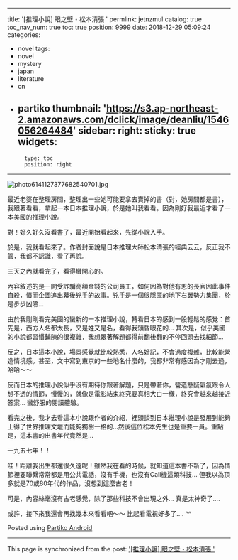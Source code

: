
---
title: '[推理小說] 眼之壁・松本清張 '
permlink: jetnzmul
catalog: true
toc_nav_num: true
toc: true
position: 9999
date: 2018-12-29 05:09:24
categories:
- novel
tags:
- novel
- mystery
- japan
- literature
- cn
- partiko
thumbnail: 'https://s3.ap-northeast-2.amazonaws.com/dclick/image/deanliu/1546056264484'
sidebar:
    right:
        sticky: true
widgets:
    -
        type: toc
        position: right
---



![photo6141127377682540701.jpg](https://s3.ap-northeast-2.amazonaws.com/dclick/image/deanliu/1546056264484)

最近老婆在整理房間，整理出一些她可能要拿去賣掉的書（對，她房間都是書），我跟著看看，拿起一本日本推理小說，於是她叫我看看。因為剛好我最近才看了一本美國的推理小說。

對！好久好久沒看書了，最近開始看起來，先從小說入手。

於是，我就看起來了。作者封面說是日本推理大師松本清張的經典云云，反正我不管，我都不認識，看了再說。

三天之內就看完了，看得蠻開心的。

內容敘述的是一間受詐騙高額金錢的公司員工，如何因為對他有恩的長官因此事件自殺，憤而企圖追出幕後兇手的故事。兇手是一個很隱匿的地下右翼勢力集團，於是步步凶險...

由於我剛剛看完美國的蠻新的一本推理小說，轉看日本的感到一股輕鬆的感覺：首先是，西方人名都太長，又是姓又是名，看得我頭昏眼花的... 其次是，似乎美國的小說都習慣鋪陳的很複雜，我想跟著解題都得前翻後翻的不停回頭去找細節...

反之，日本這本小說，場景感覺就比較熟悉，人名好記，不會過度複雜，比較能營造情境感。甚至，文中寫到東京的一些地名什麼的，我都非常有感因為才剛去過，哈哈～～

反而日本的推理小說似乎沒有期待你跟著解題，只是帶著你，營造懸疑氣氛跟令人想不透的情節，慢慢的，就像是電影結束終究要真相大白一樣，終究會越來越接近答案... 蠻舒服的閱讀體驗。

看完之後，我才去看這本小說跟作者的介紹，裡頭談到日本推理小說是發展到能夠上得了世界推理文壇而能夠獨樹一格的...然後這位松本先生也是重要一員。重點是，這本書的出書年代竟然是...

一九五七年！！

哇！距離我出生都還很久遠呢！雖然我在看的時候，就知道這本書不新了，因為情節裡要聯繫常常都是用公共電話，沒有手機，也沒有Call機這類科技... 但我以為頂多就是70或80年代的作品，沒想到這麼古老！

可是，內容絲毫沒有古老感覺，除了那些科技不會出現之外... 真是太神奇了.... 

或許，接下來我還會再找幾本來看看吧～～ 比起看電視好多了.... ^^


Posted using [Partiko Android](https://steemit.com/@partiko-android)

- - -

This page is synchronized from the post: ['[推理小說] 眼之壁・松本清張 '](https://steemit.com/@deanliu/jetnzmul)
